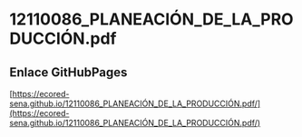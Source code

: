 # **12110086_PLANEACIÓN_DE_LA_PRODUCCIÓN.pdf**

## **Enlace GitHubPages**

[https://ecored-sena.github.io/12110086_PLANEACIÓN_DE_LA_PRODUCCIÓN.pdf/](https://ecored-sena.github.io/12110086_PLANEACIÓN_DE_LA_PRODUCCIÓN.pdf/)

#
